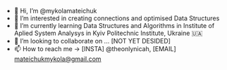 - 👋 Hi, I’m @mykolamateichuk
- 👀 I’m interested in creating connections and optimised Data Structures
- 🌱 I’m currently learning Data Structures and Algorithms in Institute of Aplied System Analysys in Kyiv Politechnic Institute, Ukraine 🇺🇦
- 💞️ I’m looking to collaborate on ... [NOT YET DESIDED]
- 📫 How to reach me -> [INSTA] @theonlynicah, [EMAIL] mateichukmykola@gmail.com

<!---
mykolamateichuk/mykolamateichuk is a ✨ special ✨ repository because its `README.md` (this file) appears on your GitHub profile.
You can click the Preview link to take a look at your changes.
--->
